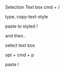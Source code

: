 Selection Text box
cmd + /

type, copy-text-style

paste to styled !

and then..

select text box

opt + cmd + p

paste !

